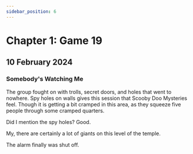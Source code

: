 ```yaml
---
sidebar_position: 6
---
```


# Chapter 1: Game 19

## 10 February 2024

### Somebody's Watching Me

The group fought on with trolls, secret doors, and holes that went to nowhere. Spy holes on walls gives this session that Scooby Doo Mysteries feel. Though it is getting a bit cramped in this area, as they squeeze five people through some cramped quarters.

Did I mention the spy holes? Good.

My, there are certainly a lot of giants on this level of the temple.

The alarm finally was shut off.
